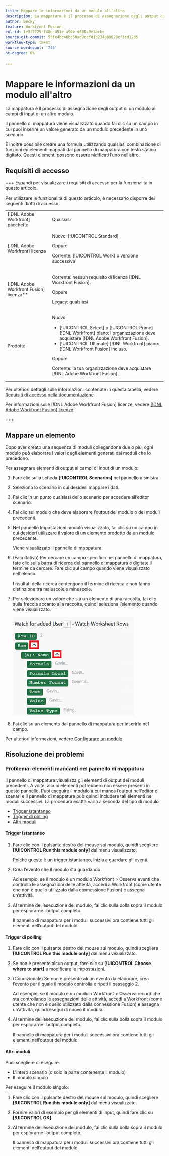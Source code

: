 ```yaml
---
title: Mappare le informazioni da un modulo all'altro
description: La mappatura è il processo di assegnazione degli output di un modulo, strutturati in elementi, ai campi di input di un altro modulo.
author: Becky
feature: Workfront Fusion
exl-id: 1e3f7729-f48e-451e-a90b-d680c9e3bcbc
source-git-commit: 55fe4bc46bc50ad9ccfd1b234e89028cf3cd12d5
workflow-type: tm+mt
source-wordcount: '745'
ht-degree: 0%

---
```


# Mappare le informazioni da un modulo all&#39;altro

La mappatura è il processo di assegnazione degli output di un modulo ai campi di input di un altro modulo.

Il pannello di mappatura viene visualizzato quando fai clic su un campo in cui puoi inserire un valore generato da un modulo precedente in uno scenario.

È inoltre possibile creare una formula utilizzando qualsiasi combinazione di funzioni ed elementi mappati dal pannello di mappatura con testo statico digitato. Questi elementi possono essere nidificati l’uno nell’altro.

## Requisiti di accesso

+++ Espandi per visualizzare i requisiti di accesso per la funzionalità in questo articolo.

Per utilizzare le funzionalità di questo articolo, è necessario disporre dei seguenti diritti di accesso:

<table style="table-layout:auto">
 <col> 
 <col> 
 <tbody> 
  <tr> 
   <td role="rowheader">[!DNL Adobe Workfront] pacchetto</td> 
   <td> <p>Qualsiasi</p> </td> 
  </tr> 
  <tr data-mc-conditions=""> 
   <td role="rowheader">[!DNL Adobe Workfront] licenza</td> 
   <td> <p>Nuovo: [!UICONTROL Standard]</p><p>Oppure</p><p>Corrente: [!UICONTROL Work] o versione successiva</p> </td> 
  </tr> 
  <tr> 
   <td role="rowheader">[!DNL Adobe Workfront Fusion] licenza**</td> 
   <td>
   <p>Corrente: nessun requisito di licenza [!DNL Workfront Fusion].</p>
   <p>Oppure</p>
   <p>Legacy: qualsiasi </p>
   </td> 
  </tr> 
  <tr> 
   <td role="rowheader">Prodotto</td> 
   <td>
   <p>Nuovo:</p> <ul><li>[!UICONTROL Select] o [!UICONTROL Prime] [!DNL Workfront] piano: l'organizzazione deve acquistare [!DNL Adobe Workfront Fusion].</li><li>[!UICONTROL Ultimate] [!DNL Workfront] piano: [!DNL Workfront Fusion] incluso.</li></ul>
   <p>Oppure</p>
   <p>Corrente: la tua organizzazione deve acquistare [!DNL Adobe Workfront Fusion].</p>
   </td> 
  </tr>
 </tbody> 
</table>

Per ulteriori dettagli sulle informazioni contenute in questa tabella, vedere [Requisiti di accesso nella documentazione](/help/workfront-fusion/references/licenses-and-roles/access-level-requirements-in-documentation.md).

Per informazioni sulle [!DNL Adobe Workfront Fusion] licenze, vedere [[!DNL Adobe Workfront Fusion] licenze](/help/workfront-fusion/set-up-and-manage-workfront-fusion/licensing-operations-overview/license-automation-vs-integration.md).

+++

## Mappare un elemento

Dopo aver creato una sequenza di moduli collegandone due o più, ogni modulo può elaborare i valori degli elementi generati dai moduli che lo precedono.

Per assegnare elementi di output ai campi di input di un modulo:

1. Fare clic sulla scheda **[!UICONTROL Scenarios]** nel pannello a sinistra.
1. Seleziona lo scenario in cui desideri mappare i dati.
1. Fai clic in un punto qualsiasi dello scenario per accedere all’editor scenario.
1. Fai clic sul modulo che deve elaborare l’output del modulo o dei moduli precedenti.
1. Nel pannello Impostazioni modulo visualizzato, fai clic su un campo in cui desideri utilizzare il valore di un elemento prodotto da un modulo precedente.

   Viene visualizzato il pannello di mappatura.

1. (Facoltativo) Per cercare un campo specifico nel pannello di mappatura, fate clic sulla barra di ricerca del pannello di mappatura e digitate il termine da cercare. Fare clic sul campo quando viene visualizzato nell&#39;elenco.

   I risultati della ricerca contengono il termine di ricerca e non fanno distinzione tra maiuscole e minuscole.
1. Per selezionare un valore che sia un elemento di una raccolta, fai clic sulla freccia accanto alla raccolta, quindi seleziona l’elemento quando viene visualizzato.

   ![Elemento raccolta](assets/collection-dropdown.png)

1. Fai clic su un elemento dal pannello di mappatura per inserirlo nel campo.

Per ulteriori informazioni, vedere [Configurare un modulo](/help/workfront-fusion/create-scenarios/add-modules/configure-a-modules-settings.md).


## Risoluzione dei problemi

### Problema: elementi mancanti nel pannello di mappatura

Il pannello di mappatura visualizza gli elementi di output dei moduli precedenti. A volte, alcuni elementi potrebbero non essere presenti in questo pannello. Puoi eseguire il modulo a cui manca l’output nell’editor di scenari e il pannello di mappatura può quindi includere tali elementi nei moduli successivi. La procedura esatta varia a seconda del tipo di modulo

* [Trigger istantaneo](#instant-trigger)
* [Trigger di polling](#polling-trigger)
* [Altri moduli](#other-modules)

#### Trigger istantaneo

1. Fare clic con il pulsante destro del mouse sul modulo, quindi scegliere **[!UICONTROL Run this module only]** dal menu visualizzato.

   Poiché questo è un trigger istantaneo, inizia a guardare gli eventi.

1. Crea l’evento che il modulo sta guardando.

   Ad esempio, se il modulo è un modulo Workfront > Osserva eventi che controlla le assegnazioni delle attività, accedi a Workfront (come utente che non è quello utilizzato dalla connessione Fusion) e assegna un’attività.

1. Al termine dell’esecuzione del modulo, fai clic sulla bolla sopra il modulo per esplorarne l’output completo.

   Il pannello di mappatura per i moduli successivi ora contiene tutti gli elementi nell’output del modulo.

#### Trigger di polling

1. Fare clic con il pulsante destro del mouse sul modulo, quindi scegliere **[!UICONTROL Run this module only]** dal menu visualizzato.
1. Se non è presente alcun output, fare clic su **[!UICONTROL Choose where to start]** e modificare le impostazioni.
1. (Condizionale) Se non è presente alcun evento da elaborare, crea l’evento per il quale il modulo controlla e ripeti il passaggio 2.

   Ad esempio, se il modulo è un modulo Workfront > Osserva record che sta controllando le assegnazioni delle attività, accedi a Workfront (come utente che non è quello utilizzato dalla connessione Fusion) e assegna un’attività, quindi esegui di nuovo il modulo.

1. Al termine dell’esecuzione del modulo, fai clic sulla bolla sopra il modulo per esplorarne l’output completo.

   Il pannello di mappatura per i moduli successivi ora contiene tutti gli elementi nell’output del modulo.

#### Altri moduli

Puoi scegliere di eseguire:

* L&#39;intero scenario (o solo la parte contenente il modulo)
* Il modulo singolo

Per eseguire il modulo singolo:

1. Fare clic con il pulsante destro del mouse sul modulo, quindi scegliere **[!UICONTROL Run this module only]** dal menu visualizzato.
1. Fornire valori di esempio per gli elementi di input, quindi fare clic su **[!UICONTROL OK]**.
1. Al termine dell’esecuzione del modulo, fai clic sulla bolla sopra il modulo per esplorarne l’output completo.

   Il pannello di mappatura per i moduli successivi ora contiene tutti gli elementi nell’output del modulo.
